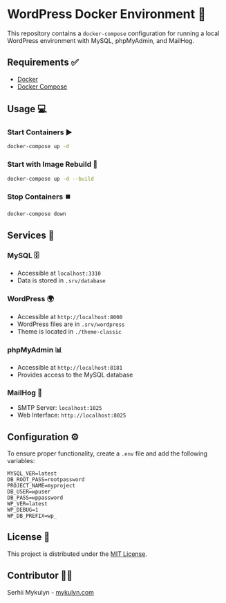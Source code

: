 # WordPress Docker Environment 🚀

This repository contains a `docker-compose` configuration for running a local WordPress environment with MySQL, phpMyAdmin, and MailHog. 

## Requirements ✅
- [Docker](https://www.docker.com/)
- [Docker Compose](https://docs.docker.com/compose/)

## Usage 💻

### Start Containers ▶️
```sh
docker-compose up -d
```

### Start with Image Rebuild 🔄
```sh
docker-compose up -d --build
```

### Stop Containers ⏹️
```sh
docker-compose down
```

## Services 🏢

### MySQL 🗄️️
- Accessible at `localhost:3310`
- Data is stored in `.srv/database`

### WordPress 🌍
- Accessible at `http://localhost:8000`
- WordPress files are in `.srv/wordpress`
- Theme is located in `./theme-classic`

### phpMyAdmin 📊
- Accessible at `http://localhost:8181`
- Provides access to the MySQL database

### MailHog 📧
- SMTP Server: `localhost:1025`
- Web Interface: `http://localhost:8025`

## Configuration ⚙️
To ensure proper functionality, create a `.env` file and add the following variables: 

```env
MYSQL_VER=latest
DB_ROOT_PASS=rootpassword
PROJECT_NAME=myproject
DB_USER=wpuser
DB_PASS=wppassword
WP_VER=latest
WP_DEBUG=1
WP_DB_PREFIX=wp_
```

## License 📜
This project is distributed under the [MIT License](LICENSE).

## Contributor 👨‍💻
Serhii Mykulyn - [mykulyn.com](https://mykulyn.com)

